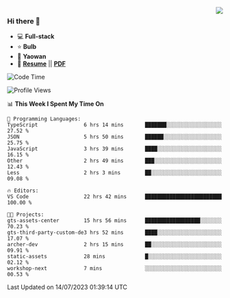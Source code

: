 <img align="right" src="https://github-readme-stats.vercel.app/api?username=LolipopJ&show_icons=true&count_private=true&hide_title=true&include_all_commits=true&theme=vue">

### Hi there 👋

- :computer: **Full-stack**
- :star: **Bulb**
- :pill: **Yaowan**
- :milky_way: [**Resume**](https://lolipopj.github.io/resume/) || [**PDF**](https://cdn.jsdelivr.net/gh/lolipopj/resume/export/resume-en.pdf)

<!--START_SECTION:waka-->
![Code Time](http://img.shields.io/badge/Code%20Time-1%2C467%20hrs%2023%20mins-blue)

![Profile Views](http://img.shields.io/badge/Profile%20Views-2-blue)

📊 **This Week I Spent My Time On** 

```text
💬 Programming Languages: 
TypeScript               6 hrs 14 mins       ███████░░░░░░░░░░░░░░░░░░   27.52 % 
JSON                     5 hrs 50 mins       ██████░░░░░░░░░░░░░░░░░░░   25.75 % 
JavaScript               3 hrs 39 mins       ████░░░░░░░░░░░░░░░░░░░░░   16.15 % 
Other                    2 hrs 49 mins       ███░░░░░░░░░░░░░░░░░░░░░░   12.43 % 
Less                     2 hrs 3 mins        ██░░░░░░░░░░░░░░░░░░░░░░░   09.08 % 

🔥 Editors: 
VS Code                  22 hrs 42 mins      █████████████████████████   100.00 % 

🐱‍💻 Projects: 
gts-assets-center        15 hrs 56 mins      ██████████████████░░░░░░░   70.23 % 
gts-third-party-custom-de3 hrs 52 mins       ████░░░░░░░░░░░░░░░░░░░░░   17.07 % 
archer-dev               2 hrs 15 mins       ██░░░░░░░░░░░░░░░░░░░░░░░   09.91 % 
static-assets            28 mins             █░░░░░░░░░░░░░░░░░░░░░░░░   02.12 % 
workshop-next            7 mins              ░░░░░░░░░░░░░░░░░░░░░░░░░   00.53 % 
```


 Last Updated on 14/07/2023 01:39:14 UTC
<!--END_SECTION:waka-->
